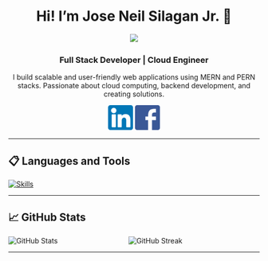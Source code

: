 <h1 align="center">Hi! I’m Jose Neil Silagan Jr. 👋</h1>
<p align="center"><img src="https://media.giphy.com/media/5Q23ud6ggGwV9WgtPy/giphy.gif" width="700"/></p>
<h3 align="center">Full Stack Developer | Cloud Engineer</h3>

<p align="center">
I build scalable and user-friendly web applications using MERN and PERN stacks.  
Passionate about cloud computing, backend development, and creating solutions.
</p>

<p align="center">
  <a href="https://www.linkedin.com/in/joseneilsilaganjr/"><img src="https://raw.githubusercontent.com/ArjTheProgrammer/ArjTheProgrammer/main/images/linkedin.png" alt="LinkedIn" width="50"/></a>
  <a href="https://www.facebook.com/silaganrj/"><img src="https://raw.githubusercontent.com/ArjTheProgrammer/ArjTheProgrammer/main/images/facebook.png" alt="Facebook" width="50"/></a>
</p>

---

## 📋 Languages and Tools

[![Skills](https://go-skill-icons.vercel.app/api/icons?i=java,py,js,html,css,mongodb,react,nodejs,zustand,tailwindcss,shadcn,express,fastapi,spring,postgresql,firebase,powershell,linux,azure,aws,git,github)](https://skillicons.dev)

---

## 📈 GitHub Stats
<div style="display: flex;">
    <img src="https://github-readme-stats.vercel.app/api?username=ArjTheProgrammer&theme=dark&hide_border=false&include_all_commits=false&count_private=false" alt="GitHub Stats" width="380px"/>
    <img src="https://nirzak-streak-stats.vercel.app/?user=ArjTheProgrammer&theme=dark&hide_border=false" alt="GitHub Streak" width="415px"/>
</div>

---
